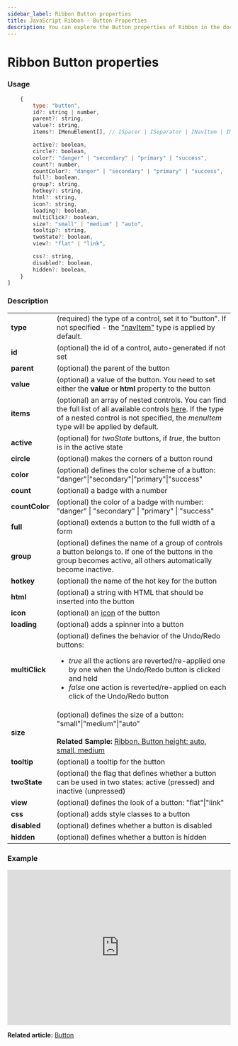 ```yaml
---
sidebar_label: Ribbon Button properties
title: JavaScript Ribbon - Button Properties 
description: You can explore the Button properties of Ribbon in the documentation of the DHTMLX JavaScript UI library. Browse developer guides and API reference, try out code examples and live demos, and download a free 30-day evaluation version of DHTMLX Suite.
---
```


# Ribbon Button properties

### Usage

```javascript
	{
		type: "button",
		id?: string | number,
		parent?: string,
		value?: string,
		items?: IMenuElement[], // ISpacer | ISeparator | INavItem | IMenuItem | ICustomHTML

		active?: boolean,
		circle?: boolean,
		color?: "danger" | "secondary" | "primary" | "success",
		count?: number,
		countColor?: "danger" | "secondary" | "primary" | "success",
		full?: boolean,
		group?: string,
		hotkey?: string,
		html?: string,
		icon?: string,
		loading?: boolean,
		multiClick?: boolean,
		size?: "small" | "medium" | "auto",
		tooltip?: string,
		twoState?: boolean,
		view?: "flat" | "link",

		css?: string,
		disabled?: boolean,
		hidden?: boolean,
	}
]
```

### Description

<table>
	<tbody>
        <tr>
			<td><b>type</b></td>
			<td>(required) the type of a control, set it to "button". If not specified - the <a href="../../navitem">"navItem"</a> type is applied by default. </td>
		</tr>
        <tr>
			<td><b>id</b></td>
			<td>(optional) the id of a control, auto-generated if not set </td>
		</tr>
		<tr>
			<td><b>parent</b></td>
			<td>(optional) the parent of the button</td>
		</tr>
		<tr>
			<td><b>value</b></td>
			<td>(optional) a value of the button. You need to set either the <b>value</b> or <b>html</b> property to the button</td>
		</tr>
		<tr>
			<td><b>items</b></td>
			<td>(optional) an array of nested controls. You can find the full list of all available controls <a href="../../../menu/configuring_menu_items">here</a>. If the type of a nested control is not specified, the <i>menuItem</i> type will be applied by default. </td>
		</tr>
		<tr>
			<td><b>active</b></td>
			<td>(optional) for <i>twoState</i> buttons, if <i>true</i>, the button is in the active state</td>
		</tr>
        <tr>
			<td><b>circle</b></td>
			<td>(optional) makes the corners of a button round</td>
		</tr>
        <tr>
			<td><b>color</b></td>
			<td>(optional) defines the color scheme of a button: "danger"|"secondary"|"primary"|"success"</td>
		</tr>
		<tr>
			<td><b>count</b></td>
			<td>(optional) a badge with a number</td>
		</tr>
        <tr>
			<td><b>countColor</b></td>
			<td>(optional) the color of a badge with number: "danger" | "secondary" | "primary" | "success" </td>
		</tr>
        <tr>
			<td><b>full</b></td>
			<td>(optional) extends a button to the full width of a form</td>
		</tr>
		<tr>
			<td><b>group</b></td>
			<td>(optional) defines the name of a group of controls a button belongs to. If one of the buttons in the group becomes active, all others automatically become inactive.</td>
		</tr>
        <tr>
			<td><b>hotkey</b></td>
			<td>(optional) the name of the hot key for the button</td>
		</tr>
		<tr>
			<td><b>html</b></td>
			<td>(optional) a string with HTML that should be inserted into the button</td>
		</tr>
		<tr>
			<td><b>icon</b></td>
			<td>(optional) an <a href="../../customization">icon</a> of the button</td>
		</tr>
        <tr>
			<td><b>loading</b></td>
			<td>(optional) adds a spinner into a button</td>
		</tr>
		<tr>
			<td><b>multiClick</b></td>
			<td>(optional) defines the behavior of the Undo/Redo buttons:
            <ul>
                <li><i>true</i> all the actions are reverted/re-applied one by one when the Undo/Redo button is clicked and held</li>
                <li><i>false</i> one action is reverted/re-applied on each click of the Undo/Redo button</li>
            </ul>
            </td>
		</tr>
        <tr>
			<td><b>size</b></td>
			<td>(optional) defines the size of a button: "small"|"medium"|"auto" <br/>
			<br><b>Related Sample: </b><a href="https://snippet.dhtmlx.com/1ayiafd1" target="_blank">Ribbon. Button height: auto, small, medium</a>
            </td>
		</tr>
		<tr>
			<td><b>tooltip</b></td>
			<td>(optional) a tooltip for the button</td>
		</tr>
		<tr>
			<td><b>twoState</b></td>
			<td>(optional) the flag that defines whether a button can be used in two states: active (pressed) and inactive (unpressed)</td>
		</tr>
        <tr>
			<td><b>view</b></td>
			<td>(optional) defines the look of a button: "flat"|"link"</td>
		</tr>
		<tr>
			<td><b>css</b></td>
			<td>(optional) adds style classes to a button </td>
		</tr>
		<tr>
			<td><b>disabled</b></td>
			<td>(optional) defines whether a button is disabled</td>
		</tr>
		<tr>
			<td><b>hidden</b></td>
			<td>(optional) defines whether a button is hidden</td>
		</tr>
    </tbody>
</table>

### Example

<iframe src="https://snippet.dhtmlx.com/trli6sq7?mode=js" frameborder="0" class="snippet_iframe" width="100%" height="350"></iframe>

**Related article:** [Button](ribbon/button.md)